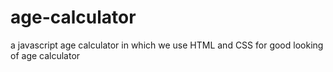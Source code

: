 # age-calculator
a javascript age calculator in which we use HTML and CSS for good looking of age calculator 
